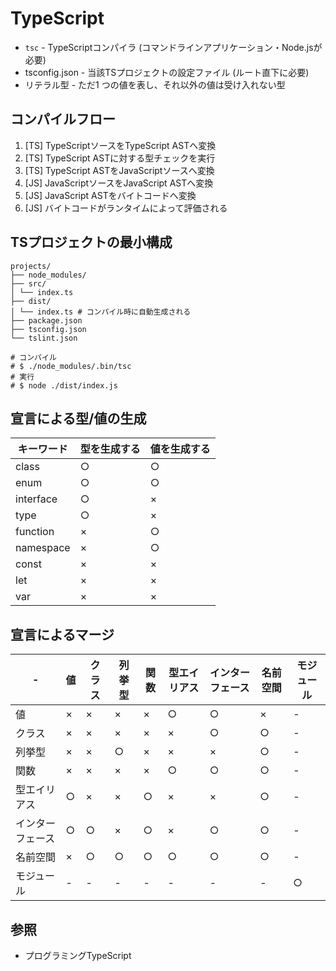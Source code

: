 # TypeScript
- `tsc` - TypeScriptコンパイラ (コマンドラインアプリケーション・Node.jsが必要)
- tsconfig.json - 当該TSプロジェクトの設定ファイル (ルート直下に必要)
- リテラル型 - ただ1 つの値を表し、それ以外の値は受け入れない型

## コンパイルフロー
1. [TS] TypeScriptソースをTypeScript ASTへ変換
2. [TS] TypeScript ASTに対する型チェックを実行
3. [TS] TypeScript ASTをJavaScriptソースへ変換
4. [JS] JavaScriptソースをJavaScript ASTへ変換
5. [JS] JavaScript ASTをバイトコードへ変換
6. [JS] バイトコードがランタイムによって評価される

## TSプロジェクトの最小構成

```
projects/
├── node_modules/
├── src/
│ └── index.ts
├── dist/
│ └── index.ts # コンパイル時に自動生成される
├── package.json
├── tsconfig.json
└── tslint.json

# コンパイル
# $ ./node_modules/.bin/tsc
# 実行
# $ node ./dist/index.js
```

## 宣言による型/値の生成

| キーワード | 型を生成する | 値を生成する |
| -          | -            | -            |
| class      | ○            | ○            |
| enum       | ○            | ○            |
| interface  | ○            | ×            |
| type       | ○            | ×            |
| function   | ×            | ○            |
| namespace  | ×            | ○            |
| const      | ×            | ×            |
| let        | ×            | ×            |
| var        | ×            | ×            |

## 宣言によるマージ

| -                | 値 | クラス | 列挙型 | 関数 | 型エイリアス | インターフェース | 名前空間 | モジュール |
| -                | -  | -      | -      | -    | -            | -                | -        | -          |
| 値               | ×  | ×      | ×      | ×    | ○            | ○                | ×        | -          |
| クラス           | ×  | ×      | ×      | ×    | ×            | ○                | ○        | -          |
| 列挙型           | ×  | ×      | ○      | ×    | ×            | ×                | ○        | -          |
| 関数             | ×  | ×      | ×      | ×    | ○            | ○                | ○        | -          |
| 型エイリアス     | ○  | ×      | ×      | ○    | ×            | ×                | ○        | -          |
| インターフェース | ○  | ○      | ×      | ○    | ×            | ○                | ○        | -          |
| 名前空間         | ×  | ○      | ○      | ○    | ○            | ○                | ○        | -          |
| モジュール       | -  | -      | -      | -    | -            | -                | -        | ○          |

## 参照
- プログラミングTypeScript
